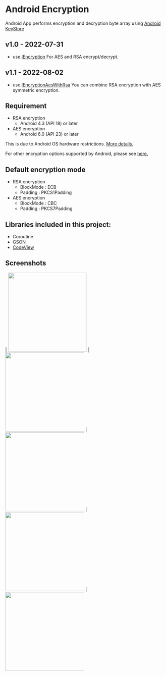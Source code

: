 # Android Encryption

Android App performs encryption and decryption byte array using [Android KeyStore](https://developer.android.com/training/articles/keystore.html)


## v1.0 - 2022-07-31
- use [IEncryption](https://github.com/Hooshmand-Sepehr/AndroidEncryption/blob/master/app/src/main/java/mohsen/soltanian/example/encryption/IEncryption.kt) For AES and RSA encrypt/decrypt.


## v1.1 - 2022-08-02
- use [IEncryptionAesWithRsa](https://github.com/Hooshmand-Sepehr/AndroidEncryption/blob/master/app/src/main/java/mohsen/soltanian/example/encryption/IEncryptionAesWithRsa.kt) You can combine RSA encryption with AES symmetric encryption.


## Requirement

- RSA encryption
    - Android 4.3 (API 18) or later
- AES encryption
    - Android 6.0 (API 23) or later

This is due to Android OS hardware restrictions. [More details.](https://developer.android.com/training/articles/keystore.html#SupportedAlgorithms)

For other encryption options supported by Android, please see [here.](https://developer.android.com/training/articles/keystore.html#SupportedAlgorithms)

## Default encryption mode

- RSA encryption
    - BlockMode : ECB
    - Padding : PKCS1Padding
- AES encryption
    - BlockMode : CBC
    - Padding : PKCS7Padding

## Libraries included in this project:   
- Coroutine
- GSON
- [CodeView](https://github.com/AmrDeveloper/CodeView)


## Screenshots
| <img src="https://i.imgur.com/Rz6t69o.jpg" width="250">  | <img src="https://i.imgur.com/RucxjcN.jpg" width="250">
| <img src="https://i.imgur.com/8Me7LjJ.jpg" width="250"> | <img src="https://i.imgur.com/vqyssy8.jpg" width="250"> 
| <img src="https://i.imgur.com/Hq1Qt0u.jpg" width="250">